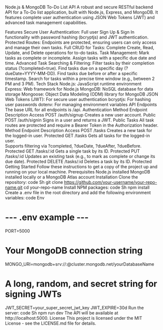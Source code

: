 Node.js & MongoDB To-Do List API
A robust and secure RESTful backend API for a To-Do list application, built with Node.js, Express, and MongoDB. It features complete user authentication using JSON Web Tokens (JWT) and advanced task management capabilities.

Features
Secure User Authentication: Full user Sign Up & Sign In functionality with password hashing (bcryptjs) and JWT authentication.
Protected Routes: Endpoints are protected, ensuring users can only access and manage their own tasks.
Full CRUD for Tasks: Complete Create, Read, Update, and Delete operations for to-do tasks.
Task Management:
Mark tasks as complete or incomplete.
Assign tasks with a specific due date and time.
Advanced Task Searching & Filtering:
Filter tasks by their completion status (?completed=true).
Find tasks due on a specific day (?dueDate=YYYY-MM-DD).
Find tasks due before or after a specific timestamp.
Search for tasks within a precise time window (e.g., between 2 PM and 3 PM).
Tech Stack
Node.js: JavaScript runtime environment
Express: Web framework for Node.js
MongoDB: NoSQL database for data storage
Mongoose: Object Data Modeling (ODM) library for MongoDB
JSON Web Tokens (JWT): For secure user authentication
bcryptjs: For hashing user passwords
dotenv: For managing environment variables
API Endpoints
The base URL for all endpoints is /api.
Authentication
Method	Endpoint	Description	Access
POST	/auth/signup	Creates a new user account.	Public
POST	/auth/signin	Signs in a user and returns a JWT.	Public
Tasks
All task routes are protected and require a Bearer Token in the Authorization header.
Method	Endpoint	Description	Access
POST	/tasks	Creates a new task for the logged-in user.	Protected
GET	/tasks	Gets all tasks for the logged-in user. <br> Supports filtering via ?completed, ?dueDate, ?dueAfter, ?dueBefore.	Protected
GET	/tasks/:id	Gets a single task by its ID.	Protected
PUT	/tasks/:id	Updates an existing task (e.g., to mark as complete or change its due date).	Protected
DELETE	/tasks/:id	Deletes a task by its ID.	Protected
Getting Started
Follow these instructions to get a copy of the project up and running on your local machine.
Prerequisites
Node.js installed
MongoDB installed locally or a MongoDB Atlas account
Installation
Clone the repository:
code
Sh
git clone https://github.com/your-username/your-repo-name.git
cd your-repo-name
Install NPM packages:
code
Sh
npm install
Create a .env file in the root directory and add the following environment variables:
code
Env
# --- .env example ---
PORT=5000

# Your MongoDB connection string
MONGO_URI=mongodb+srv://<user>:<password>@cluster.mongodb.net/yourDatabaseName

# A long, random, and secret string for signing JWTs
JWT_SECRET=your_super_secret_jwt_key
JWT_EXPIRE=30d
Run the server:
code
Sh
npm run dev
The API will be available at http://localhost:5000.
License
This project is licensed under the MIT License - see the LICENSE.md file for details.
